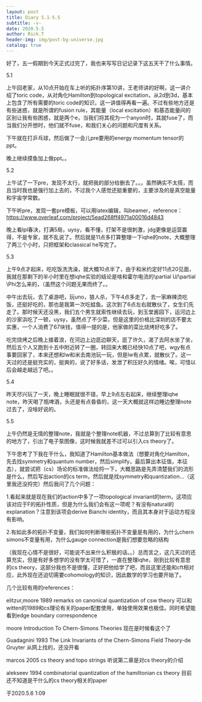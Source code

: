 ```yaml
---
layout: post
title: Diary 5.1-5.5
subtitle: -v-
date: 2020.5.5
author: Rick.T
header-img: img/post-bg-universe.jpg
catalog: true
---
```


好了，五一假期到今天正式过完了，我也来写写日记记录下这五天干了什么事情。

5.1

上午回老家，从10点开始在车上听的拓扑序第10讲，王老师讲的好啊，这一讲介绍了toric code，从对角化Hamilton到topological excitation，从2d到3d，基本上包含了所有需要的toric code的知识，这一讲值得再看一遍。不过有些地方还是有些迷惑，就是所谓的fusion rule，其能量（local excitation）和基态能量间的区别让我有些困惑，就是两个e，当我们将其视为一个anyon时，其就fuse了，而当我们分开想时，他们就不fuse，和我们关心的问题和尺度有关系。

下午就在打乒乓球，然后做了一会儿pre要用的energy momentum tensor的ppt。

晚上继续摸鱼加上做ppt。。

5.2

上午试了一下pre，发现不太行，就把我的部分给删去了。。。虽然确实不太搭，而且当时我也是强行加上去的，不过我个人感觉还挺重要的，主要涉及的是真空能量和宇宙学常数。

下午听pre，发现一套pre模板，可以用latex编辑，叫beamer，reference：https://www.overleaf.com/project/5ead268ff4971a00016d4843

晚上看lpl春决，打满5局，uysy，看不懂，打架不是很刺激，jdg更像是运营赢得，不是专家，就不乱说了。然后就是11点多打算整理一下iqhe的note，大概整理了两三个小时，只把框架和classical he写完了。

5.3

上午9点才起床，吃吃饭洗洗澡，就大概10点半了，由于和米约定好11点20见面，我就在那剩下的半小时里在想iqhe实验的结论是啥和霍尔电流的\partial U/\partial \Phi怎么来的，（虽然这个问题无果而终了。。

中午出去玩，去了桌游吧，玩uno，狼人杀，下午4点多走了，去一家麻辣烫吃饭，还挺好吃的，那也是我第一次吃蛙鱼。这次到了6点左右就散伙了，女生们先走了。那时候天还没黑，我们五个男生就索性继续去玩，到玉堂酱园下，运河边上的沙家浜吃了一顿，uysy，虽然点了不少菜，但是这里的价格比深圳的店不要太实惠，一个人消费了67块钱，值得一提的是，他家做的菜比烧烤好吃多了。

吃完烧烤之后晚上接着浪，在河边上边逛边聊天，逛了许久，渴了去阿水坐了坐，然后五个人又跑到十五中附近转了一圈，转回来大概已经快10点了吧，wgy有点事要回家了，本来还想和lw和米去南池玩一玩，但是lw有点累，就散伙了。这一天过的还是挺充实的，挺爽的，说了好多话，发泄了积压好久的情绪。唉，可惜以后会越走越远了吧。。

5.4

昨天尽兴玩了一天，晚上睡眠就很不错，早上9点左右起床，继续整理iqhe note，昨天喝了瓶啤酒，头还是有点昏昏的，这一天大概就这样边睡边整理note过去了，没啥好说的。

5.5

上午仍然是无情的整理note，我就是个整理note机器，不过总算到了比较有意思的地方了，引出了电子泵图像，这时候我就差不过可以引入cs theory了。

下午思考了下我在干什么，我知道了Hamilton基本做法（想要对角化Hamilton，先去找symmetry和quantum number，然后simplify，最后算出本征值，本征态），就尝试把（cs）场论的标准做法给捋一下，大概思路是先弄清楚我们的流形是什么，然后写出action的cs term，然后就是找symmetry和quantization...（这里我还没捋完）然后我问了几个问题：

1.看起来就是现在我们的action中多了一项topological invariant的term，这项应该对应于F的拓扑性质，但是为什么我们会有这一项呢？有没有natural的explanation？注意到该项会derive Bianchi identity，而且其本身对于运动方程没有影响。

2.有如此多的拓扑不变量，我们如何判断哪些拓扑不变量是有用的，为什么chern simons不变量有用，为什么gauge connection是我们想要忽略的结构

（我现在心情不是很好，可能说不出来什么积极的话。。）总而言之，这几天过的还算充实，但是有好多想学的没有学太可惜了，一直在整理iqhe，刚到比较有意思的cs theory，这部分我也不是很懂，正好把他给学了吧，而且这里还能和cft相对应，此外现在还迫切需要cohomology的知识，因此数学的学习也要开始了。

几个比较有用的references：

elitzur,moore 1989 remarks on canonical quantization of csw theory 可以和witten的1989和cs理论有关的paper配套使用，单独使用效果也极佳。同时希望能看到edge boundary correspondence

moore Introduction To Chern-Simons Theories 现在是时候看这个了

Guadagnini 1993 The Link Invariants of the Chern-Simons Field Theory-de Gruyter 从网上找的，还没开看

marcos 2005 cs theory and topo strings 听说第二章是对cs theory的介绍

alekseev 1994 combinatorial quantization of the hamiltonian cs theory 目前还不知道是干什么的cs theory相关的paper

于2020.5.6 1:09
